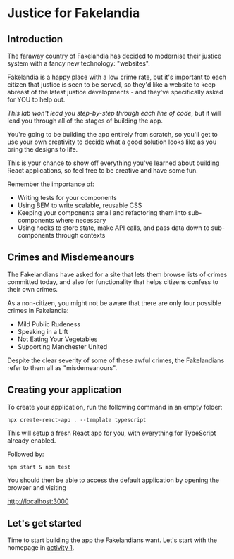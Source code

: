# Justice for Fakelandia

## Introduction

The faraway country of Fakelandia has decided to modernise their justice system with a fancy new technology: "websites".

Fakelandia is a happy place with a low crime rate, but it's important to each citizen that justice is seen to be served, so they'd like a website to keep abreast of the latest justice developments - and they've specifically asked for YOU to help out.

*This lab won't lead you step-by-step through each line of code*, but it will lead you through all of the stages of building the app.

You're going to be building the app entirely from scratch, so you'll get to use your own creativity to decide what a good solution looks like as you bring the designs to life.

This is your chance to show off everything you've learned about building React applications, so feel free to be creative and have some fun. 

Remember the importance of:

* Writing tests for your components
* Using BEM to write scalable, reusable CSS
* Keeping your components small and refactoring them into sub-components where necessary
* Using hooks to store state, make API calls, and pass data down to sub-components through contexts

## Crimes and Misdemeanours

The Fakelandians have asked for a site that lets them browse lists of crimes committed today, and also for functionality that helps citizens confess to their own crimes. 

As a non-citizen, you might not be aware that there are only four possible crimes in Fakelandia:

* Mild Public Rudeness
* Speaking in a Lift
* Not Eating Your Vegetables
* Supporting Manchester United

Despite the clear severity of some of these awful crimes, the Fakelandians refer to them all as "misdemeanours".

## Creating your application

To create your application, run the following command in an empty folder:

```
npx create-react-app . --template typescript 
```

This will setup a fresh React app for you, with everything for TypeScript already enabled.

Followed by:

```
npm start & npm test
```

You should then be able to access the default application by opening the browser and visiting

[http://localhost:3000](http://localhost:3000)

## Let's get started

Time to start building the app the Fakelandians want. Let's start with the homepage in [activity 1](./docs/activity_1.md).
